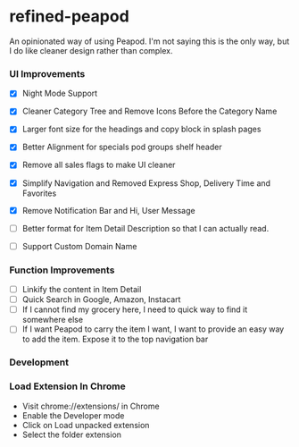 # refined-peapod
An opinionated way of using Peapod. I'm not saying this is the only way,
but I do like cleaner design rather than complex.


### UI Improvements
- [X] Night Mode Support
- [X] Cleaner Category Tree and Remove Icons Before the Category Name
- [X] Larger font size for the headings and copy block in splash pages
- [X] Better Alignment for specials pod groups shelf header
- [X] Remove all sales flags to make UI cleaner
- [X] Simplify Navigation and Removed Express Shop, Delivery Time and Favorites
- [X] Remove Notification Bar and Hi, User Message
- [ ] Better format for Item Detail Description so that I can actually read.

- [ ] Support Custom Domain Name

### Function Improvements
- [ ] Linkify the content in Item Detail
- [ ] Quick Search in Google, Amazon, Instacart
- [ ] If I cannot find my grocery here, I need to quick way to find it somewhere else
- [ ] If I want Peapod to carry the item I want, I want to provide an easy way to add the item. Expose it to the top navigation bar

### Development

### Load Extension In Chrome

- Visit chrome://extensions/ in Chrome
- Enable the Developer mode
- Click on Load unpacked extension
- Select the folder extension
